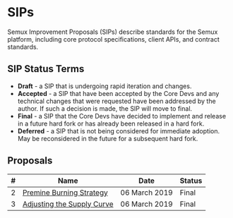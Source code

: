 # SIPs

Semux Improvement Proposals (SIPs) describe standards for the Semux platform, including core protocol specifications, client APIs, and contract standards.

## SIP Status Terms

* **Draft** - a SIP that is undergoing rapid iteration and changes.
* **Accepted** - a SIP that have been accepted by the Core Devs and any technical changes that were requested have been addressed by the author. If such a decision is made, the SIP will move to final.
* **Final** - a SIP that the Core Devs have decided to implement and release in a future hard fork or has already been released in a hard fork.
* **Deferred** - a SIP that is not being considered for immediate adoption. May be reconsidered in the future for a subsequent hard fork.

## Proposals

|#|Name|Date|Status|
|---|---|---|------|
|2|[Premine Burning Strategy](./proposals/2.md)|06 March 2019|Final|
|3|[Adjusting the Supply Curve](./proposals/3.md)|06 March 2019|Final|
